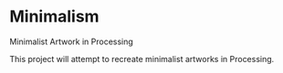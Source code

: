 # Minimalism
Minimalist Artwork in Processing

This project will attempt to recreate minimalist artworks in Processing.
